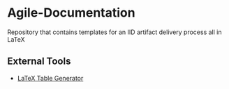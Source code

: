 # Agile-Documentation

Repository that contains templates for an IID artifact delivery process all in LaTeX

## External Tools
- [LaTeX Table Generator](https://github.com/narimiran/tably)
